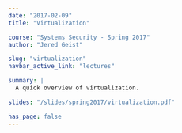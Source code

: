 ```yaml
---
date: "2017-02-09"
title: "Virtualization"

course: "Systems Security - Spring 2017"
author: "Jered Geist"

slug: "virtualization"
navbar_active_link: "lectures"

summary: |
  A quick overview of virtualization.

slides: "/slides/spring2017/virtualization.pdf"

has_page: false
---
```


